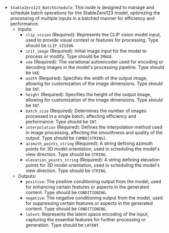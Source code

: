 - `StableZero123_BatchSchedule`: This node is designed to manage and schedule batch operations for the StableZero123 model, optimizing the processing of multiple inputs in a batched manner for efficiency and performance.
    - Inputs:
        - `clip_vision` (Required): Represents the CLIP vision model input, used to provide visual context or features for processing. Type should be `CLIP_VISION`.
        - `init_image` (Required): Initial image input for the model to process or modify. Type should be `IMAGE`.
        - `vae` (Required): The variational autoencoder used for encoding or decoding images in the model's processing pipeline. Type should be `VAE`.
        - `width` (Required): Specifies the width of the output image, allowing for customization of the image dimensions. Type should be `INT`.
        - `height` (Required): Specifies the height of the output image, allowing for customization of the image dimensions. Type should be `INT`.
        - `batch_size` (Required): Determines the number of images processed in a single batch, affecting efficiency and performance. Type should be `INT`.
        - `interpolation` (Required): Defines the interpolation method used in image processing, affecting the smoothness and quality of the output. Type should be `COMBO[STRING]`.
        - `azimuth_points_string` (Required): A string defining azimuth points for 3D model orientation, used in scheduling the model's view direction. Type should be `STRING`.
        - `elevation_points_string` (Required): A string defining elevation points for 3D model orientation, used in scheduling the model's view direction. Type should be `STRING`.
    - Outputs:
        - `positive`: The positive conditioning output from the model, used for enhancing certain features or aspects in the generated content. Type should be `CONDITIONING`.
        - `negative`: The negative conditioning output from the model, used for suppressing certain features or aspects in the generated content. Type should be `CONDITIONING`.
        - `latent`: Represents the latent space encoding of the input, capturing the essential features for further processing or generation. Type should be `LATENT`.
